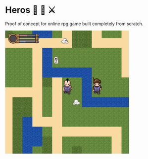 # Heros 🔮 🧝 ⚔️

Proof of concept for online rpg game built completely from scratch. 

<img width="400" height="400" src="./public/images/DEMO.png">
